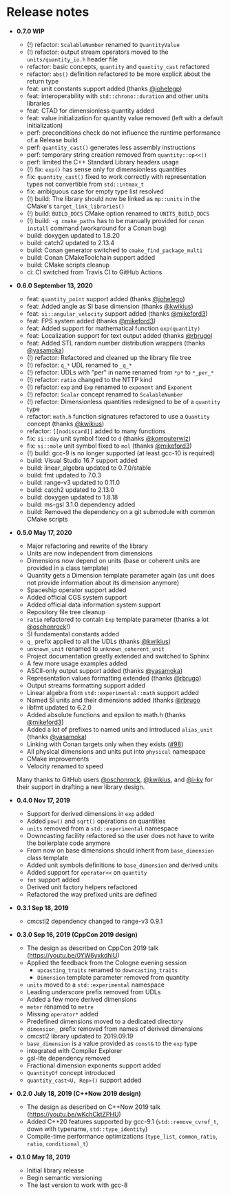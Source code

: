 # Release notes

- **0.7.0 WIP**
  - (!) refactor: `ScalableNumber` renamed to `QuantityValue`
  - (!) refactor: output stream operators moved to the `units/quantity_io.h` header file
  - refactor: basic concepts, `quantity` and `quantity_cast` refactored
  - refactor: `abs()` definition refactored to be more explicit about the return type
  - feat: unit constants support added (thanks [@johelegp](https://github.com/johelegp))
  - feat: interoperability with `std::chrono::duration` and other units libraries
  - feat: CTAD for dimensionless quantity added
  - feat: value initialization for quantity value removed (left with a default initialization)
  - perf: preconditions check do not influence the runtime performance of a Release build
  - perf: `quantity_cast()` generates less assembly instructions
  - perf: temporary string creation removed from `quantity::op<<()`
  - perf: limited the C++ Standard Library headers usage
  - (!) fix: `exp()` has sense only for dimensionless quantities
  - fix: `quantity_cast()` fixed to work correctly with representation types not convertible from `std::intmax_t`
  - fix: ambiguous case for empty type list resolved
  - (!) build: The library should now be linked as `mp::units` in the CMake's `target_link_libraries()`
  - (!) build: `BUILD_DOCS` CMake option renamed to `UNITS_BUILD_DOCS`
  - (!) build: `-g cmake_paths` has to be manually provided for `conan install` command (workaround for a Conan bug)
  - build: doxygen updated to 1.8.20
  - build: catch2 updated to 2.13.4
  - build: Conan generator switched to `cmake_find_package_multi`
  - build: Conan CMakeToolchain support added
  - build: CMake scripts cleanup
  - ci: CI switched from Travis CI to GitHub Actions

- **0.6.0 September 13, 2020**
  - feat: `quantity_point` support added (thanks [@johelegp](https://github.com/johelegp))
  - feat: Added angle as SI base dimension (thanks [@kwikius](https://github.com/kwikius))
  - feat: `si::angular_velocity` support added (thanks [@mikeford3](https://github.com/mikeford3))
  - feat: FPS system added (thanks [@mikeford3](https://github.com/mikeford3))
  - feat: Added support for mathematical function `exp(quantity)`
  - feat: Localization support for text output added (thanks [@rbrugo](https://github.com/rbrugo))
  - feat: Added STL random number distribution wrappers (thanks [@yasamoka](https://github.com/yasamoka))
  - (!) refactor: Refactored and cleaned up the library file tree
  - (!) refactor: `q_*` UDL renamed to `_q_*`
  - (!) refactor: UDLs with "per" in name renamed from `*p*` to `*_per_*`
  - (!) refactor: `ratio` changed to the NTTP kind
  - (!) refactor: `exp` and `Exp` renamed to `exponent` and `Exponent`
  - (!) refactor: `Scalar` concept renamed to `ScalableNumber`
  - (!) refactor: Dimensionless quantities redesigned to be of a `quantity` type
  - refactor: `math.h` function signatures refactored to use a `Quantity` concept (thanks [@kwikius](https://github.com/kwikius))
  - refactor: `[[nodiscard]]` added to many functions
  - fix: `si::day` unit symbol fixed to `d` (thanks [@komputerwiz](https://github.com/komputerwiz))
  - fix: `si::mole` unit symbol fixed to `mol` (thanks [@mikeford3](https://github.com/mikeford3))
  - (!) build: gcc-9 is no longer supported (at least gcc-10 is required)
  - build: Visual Studio 16.7 support added
  - build: linear_algebra updated to 0.7.0/stable
  - build: fmt updated to 7.0.3
  - build: range-v3 updated to 0.11.0
  - build: catch2 updated to 2.13.0
  - build: doxygen updated to 1.8.18
  - build: ms-gsl 3.1.0 dependency added
  - build: Removed the dependency on a git submodule with common CMake scripts

- **0.5.0 May 17, 2020**
  - Major refactoring and rewrite of the library
  - Units are now independent from dimensions
  - Dimensions now depend on units (base or coherent units are provided in a class template)
  - Quantity gets a Dimension template parameter again (as unit does not provide information about
    its dimension anymore)
  - Spaceship operator support added
  - Added official CGS system support
  - Added official data information system support
  - Repository file tree cleanup
  - `ratio` refactored to contain `Exp` template parameter (thanks a lot [@oschonrock](https://github.com/oschonrock)!)
  - SI fundamental constants added
  - `q_` prefix applied to all the UDLs (thanks [@kwikius](https://github.com/kwikius))
  - `unknown_unit` renamed to `unknown_coherent_unit`
  - Project documentation greatly extended and switched to Sphinx
  - A few more usage examples added
  - ASCII-only output support added (thanks [@yasamoka](https://github.com/yasamoka))
  - Representation values formatting extended (thanks [@rbrugo](https://github.com/rbrugo))
  - Output streams formatting support added
  - Linear algebra from `std::experimental::math` support added
  - Named SI units and their dimensions added (thanks [@rbrugo](https://github.com/rbrugo)
  - libfmt updated to 6.2.0
  - Added absolute functions and epsilon to math.h (thanks [@mikeford3](https://github.com/mikeford3))
  - Added a lot of prefixes to named units and introduced `alias_unit` (thanks [@yasamoka](https://github.com/yasamoka))
  - Linking with Conan targets only when they exists ([#98](https://github.com/mpusz/units/issues/98))
  - All physical dimensions and units put into `physical` namespace
  - CMake improvements
  - Velocity renamed to speed

  Many thanks to GitHub users [@oschonrock](https://github.com/oschonrock),
  [@kwikius](https://github.com/kwikius), and [@i-ky](https://github.com/i-ky) for their support
  in drafting a new library design.

- **0.4.0 Nov 17, 2019**
  - Support for derived dimensions in `exp` added
  - Added `pow()` and `sqrt()` operations on quantities
  - `units` removed from a `std::experimental` namespace
  - Downcasting facility refactored so the user does not have to write the boilerplate code anymore
  - From now on base dimensions should inherit from `base_dimension` class template
  - Added unit symbols definitions to `base_dimension` and derived units
  - Added support for `operator<<` on `quantity`
  - `fmt` support added
  - Derived unit factory helpers refactored
  - Refactored the way prefixed units are defined

- **0.3.1 Sep 18, 2019**
  - cmcstl2 dependency changed to range-v3 0.9.1

- **0.3.0 Sep 16, 2019 (CppCon 2019 design)**
  - The design as described on CppCon 2019 talk (<https://youtu.be/0YW6yxkdhlU>)
  - Applied the feedback from the Cologne evening session
    - `upcasting_traits` renamed to `downcasting_traits`
    - `Dimension` template parameter removed from quantity
  - `units` moved to a `std::experimental` namespace
  - Leading underscore prefix removed from UDLs
  - Added a few more derived dimensions
  - `meter` renamed to `metre`
  - Missing `operator*` added
  - Predefined dimensions moved to a dedicated directory
  - `dimension_` prefix removed from names of derived dimensions
  - cmcstl2 library updated to 2019.09.19
  - `base_dimension` is a value provided as `const&` to the `exp` type
  - integrated with Compiler Explorer
  - gsl-lite dependency removed
  - Fractional dimension exponents support added
  - `QuantityOf` concept introduced
  - `quantity_cast<U, Rep>()` support added

- **0.2.0 July 18, 2019 (C++Now 2019 design)**
  - The design as described on C++Now 2019 talk (<https://youtu.be/wKchCktZPHU>)
  - Added C++20 features supported by gcc-9.1 (`std::remove_cvref_t`, down with typename, `std::type_identity`)
  - Compile-time performance optimizations (`type_list`, `common_ratio`, `ratio`, `conditional_t`)

- **0.1.0 May 18, 2019**
  - Initial library release
  - Begin semantic versioning
  - The last version to work with gcc-8
